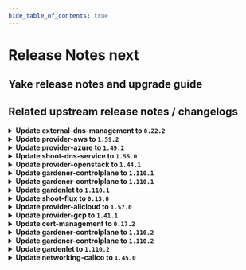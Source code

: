 ```yaml
---
hide_table_of_contents: true
---
```


# Release Notes next

## Yake release notes and upgrade guide

## Related upstream release notes / changelogs


<details>
<summary><b>Update external-dns-management to <code>0.22.2</code></b></summary>

# [gardener/external-dns-management]

## 🐛 Bug Fixes

- `[OPERATOR]` Deletion of source DNSEntries must wait for completed deletion of target entries. by @MartinWeindel [#407]
## 🏃 Others

- `[OPERATOR]` introduce `dns.gardener.cloud/target-hard-ignore` annotation by @MartinWeindel [#404]
- `[OPERATOR]` Use AWS SDK v2 for the `aws-route53` provider by @MartinWeindel [#400]
- `[OPERATOR]` Bumps golang from 1.23.3 to 1.23.4. by @dependabot[bot] [#401]
- `[OPERATOR]` Remove annotation `gardener.cloud/operation=reconcile` on reconciliation by @MartinWeindel [#406]

## Helm Charts
- dns-controller-manager: `europe-docker.pkg.dev/gardener-project/releases/charts/dns-controller-manager:v0.22.2`
## Docker Images
- dns-controller-manager: `europe-docker.pkg.dev/gardener-project/releases/dns-controller-manager:v0.22.2`


</details>

<details>
<summary><b>Update provider-aws to <code>1.59.2</code></b></summary>

# [gardener/gardener-extension-provider-aws]

## 🐛 Bug Fixes

- `[USER]` Fix the `NamespacedCloudProfile` status mutation. by @LucaBernstein [#1172]

## Helm Charts
- admission-aws-application: `europe-docker.pkg.dev/gardener-project/releases/charts/gardener/extensions/admission-aws-application:v1.59.2`
- admission-aws-runtime: `europe-docker.pkg.dev/gardener-project/releases/charts/gardener/extensions/admission-aws-runtime:v1.59.2`
- provider-aws: `europe-docker.pkg.dev/gardener-project/releases/charts/gardener/extensions/provider-aws:v1.59.2`
## Docker Images
- gardener-extension-admission-aws: `europe-docker.pkg.dev/gardener-project/releases/gardener/extensions/admission-aws:v1.59.2`
- gardener-extension-provider-aws: `europe-docker.pkg.dev/gardener-project/releases/gardener/extensions/provider-aws:v1.59.2`


</details>

<details>
<summary><b>Update provider-azure to <code>1.49.2</code></b></summary>

# [gardener/gardener-extension-provider-azure]

## 🐛 Bug Fixes

- `[USER]` Fix the `NamespacedCloudProfile` status mutation. by @LucaBernstein [#1041]

## Helm Charts
- admission-azure-application: `europe-docker.pkg.dev/gardener-project/releases/charts/gardener/extensions/admission-azure-application:v1.49.2`
- admission-azure-runtime: `europe-docker.pkg.dev/gardener-project/releases/charts/gardener/extensions/admission-azure-runtime:v1.49.2`
- provider-azure: `europe-docker.pkg.dev/gardener-project/releases/charts/gardener/extensions/provider-azure:v1.49.2`
## Docker Images
- gardener-extension-admission-azure: `europe-docker.pkg.dev/gardener-project/releases/gardener/extensions/admission-azure:v1.49.2`
- gardener-extension-provider-azure: `europe-docker.pkg.dev/gardener-project/releases/gardener/extensions/provider-azure:v1.49.2`


</details>

<details>
<summary><b>Update shoot-dns-service to <code>1.55.0</code></b></summary>

# [gardener/gardener-extension-shoot-dns-service]

## ⚠️ Breaking Changes

- `[OPERATOR]` The following extension chart values are changed:  
  - `.dnsControllerManager.vpa.minAllowed` -> `.dnsControllerManager.vpa.resourcePolicy.minAllowed`  
    
  Make sure to adapt your values to the breaking change when upgrading to this version of the extension. by @ialidzhikov [#409]
## 🐛 Bug Fixes

- `[OPERATOR]` Ensure record for DNSEntries are left untouched during migration. by @MartinWeindel [#408]
## 🏃 Others

- `[OPERATOR]` Bumps github.com/gardener/gardener from 1.108.0 to 1.109.0. by @dependabot[bot] [#403]
- `[OPERATOR]` Bumps github.com/gardener/gardener from 1.109.0 to 1.110.0. by @dependabot[bot] [#406]
- `[OPERATOR]` The extension Deployment does no longer specify memory limits. by @ialidzhikov [#409]
- `[OPERATOR]` Vertical scaling on CPU dropped in VPA resource by @MartinWeindel [#402]
# [gardener/external-dns-management]

## 🐛 Bug Fixes

- `[OPERATOR]` Deletion of source DNSEntries must wait for completed deletion of target entries. by @MartinWeindel [gardener/external-dns-management#407]
## 🏃 Others

- `[OPERATOR]` Use AWS SDK v2 for the `aws-route53` provider by @MartinWeindel [gardener/external-dns-management#400]
- `[OPERATOR]` Remove annotation `gardener.cloud/operation=reconcile` on reconciliation by @MartinWeindel [gardener/external-dns-management#406]
- `[OPERATOR]` Bumps golang from 1.23.3 to 1.23.4. by @dependabot[bot] [gardener/external-dns-management#401]
- `[OPERATOR]` introduce `dns.gardener.cloud/target-hard-ignore` annotation by @MartinWeindel [gardener/external-dns-management#404]

## Helm Charts
- admission-shoot-dns-service-application: `europe-docker.pkg.dev/gardener-project/releases/charts/gardener/extensions/admission-shoot-dns-service-application:v1.55.0`
- admission-shoot-dns-service-runtime: `europe-docker.pkg.dev/gardener-project/releases/charts/gardener/extensions/admission-shoot-dns-service-runtime:v1.55.0`
- shoot-dns-service: `europe-docker.pkg.dev/gardener-project/releases/charts/gardener/extensions/shoot-dns-service:v1.55.0`
## Docker Images
- gardener-extension-admission-shoot-dns-service: `europe-docker.pkg.dev/gardener-project/releases/gardener/extensions/admission-shoot-dns-service:v1.55.0`
- gardener-extension-shoot-dns-service: `europe-docker.pkg.dev/gardener-project/releases/gardener/extensions/shoot-dns-service:v1.55.0`


</details>

<details>
<summary><b>Update provider-openstack to <code>1.44.1</code></b></summary>

# [gardener/gardener-extension-provider-openstack]

## 🐛 Bug Fixes

- `[USER]` MCM update to v0.20.1: Increase VM status check timeout to 1200 seconds by @hebelsan [#939]

## Helm Charts
- admission-openstack-application: `europe-docker.pkg.dev/gardener-project/releases/charts/gardener/extensions/admission-openstack-application:v1.44.1`
- admission-openstack-runtime: `europe-docker.pkg.dev/gardener-project/releases/charts/gardener/extensions/admission-openstack-runtime:v1.44.1`
- provider-openstack: `europe-docker.pkg.dev/gardener-project/releases/charts/gardener/extensions/provider-openstack:v1.44.1`
## Docker Images
- gardener-extension-admission-openstack: `europe-docker.pkg.dev/gardener-project/releases/gardener/extensions/admission-openstack:v1.44.1`
- gardener-extension-provider-openstack: `europe-docker.pkg.dev/gardener-project/releases/gardener/extensions/provider-openstack:v1.44.1`


</details>

<details>
<summary><b>Update gardener-controlplane to <code>1.110.1</code></b></summary>

# [gardener/gardener]

## 🐛 Bug Fixes

- `[USER]` Fix initial scheduling of `Shoot` with `NamespacedCloudProfile` reference. by @LucaBernstein [#11076]

</details>

<details>
<summary><b>Update gardener-controlplane to <code>1.110.1</code></b></summary>

# [gardener/gardener]

## 🐛 Bug Fixes

- `[USER]` Fix initial scheduling of `Shoot` with `NamespacedCloudProfile` reference. by @LucaBernstein [#11076]

</details>

<details>
<summary><b>Update gardenlet to <code>1.110.1</code></b></summary>

# [gardener/gardener]

## 🐛 Bug Fixes

- `[USER]` Fix initial scheduling of `Shoot` with `NamespacedCloudProfile` reference. by @LucaBernstein [#11076]

</details>

<details>
<summary><b>Update shoot-flux to <code>0.13.0</code></b></summary>

## What's Changed
* 🤖 Update module github.com/onsi/gomega to v1.36.1 by @renovate in https://github.com/stackitcloud/gardener-extension-shoot-flux/pull/125
* Bump gardener to `v1.107` by @Duciwuci in https://github.com/stackitcloud/gardener-extension-shoot-flux/pull/127


**Full Changelog**: https://github.com/stackitcloud/gardener-extension-shoot-flux/compare/v0.12.0...v0.13.0

</details>

<details>
<summary><b>Update provider-alicloud to <code>1.57.0</code></b></summary>

# [gardener/gardener-extension-provider-alicloud]

## ⚠️ Breaking Changes

- `[OPERATOR]` The Helm charts for the `application` and `runtime` parts of the gardener-extension-admission-alicloud admission controller have been separated into standalone charts. These charts now assume a Garden setup with a virtual garden. Both charts must be deployed individually: the `runtime` chart on the Garden runtime cluster, and the `application` chart on the virtual garden. Additionally, the intermediate `global` level in the Helm values has been removed, so you may need to adjust your provided values accordingly. by @MartinWeindel [#746]
## ✨ New Features

- `[OPERATOR]` Adjustments for additional deployment of extension and admission controller on Garden runtime cluster by gardener-operator. by @MartinWeindel [#746]
## 🏃 Others

- `[OPERATOR]` Fixes Alicloud bastion instance CPU architecture not aligning with the image CPU architecture in certain conditions by @tedteng [#747]
- `[OPERATOR]` Remove the duplicate provider type check from the admission webhooks. by @LucaBernstein [#749]
- `[OPERATOR]` Bump gardener/gardener from v1.98.4 to v1.108.1. by @MartinWeindel [#746]

## Helm Charts
- admission-alicloud-application: `europe-docker.pkg.dev/gardener-project/releases/charts/gardener/extensions/admission-alicloud-application:v1.57.0`
- admission-alicloud-runtime: `europe-docker.pkg.dev/gardener-project/releases/charts/gardener/extensions/admission-alicloud-runtime:v1.57.0`
- provider-alicloud: `europe-docker.pkg.dev/gardener-project/releases/charts/gardener/extensions/provider-alicloud:v1.57.0`
## Docker Images
- gardener-extension-admission-alicloud: `europe-docker.pkg.dev/gardener-project/releases/gardener/extensions/admission-alicloud:v1.57.0`
- gardener-extension-provider-alicloud: `europe-docker.pkg.dev/gardener-project/releases/gardener/extensions/provider-alicloud:v1.57.0`


</details>

<details>
<summary><b>Update provider-gcp to <code>1.41.1</code></b></summary>

# [gardener/gardener-extension-provider-gcp]

## 🏃 Others

- `[OPERATOR]` Disable --allocate-node-cidrs in kube-controller-manager for kubernetes >= 1.31 as cloud-controller-manager takes over this responsibility. by @hebelsan [#937]

## Helm Charts
- admission-gcp-application: `europe-docker.pkg.dev/gardener-project/releases/charts/gardener/extensions/admission-gcp-application:v1.41.1`
- admission-gcp-runtime: `europe-docker.pkg.dev/gardener-project/releases/charts/gardener/extensions/admission-gcp-runtime:v1.41.1`
- provider-gcp: `europe-docker.pkg.dev/gardener-project/releases/charts/gardener/extensions/provider-gcp:v1.41.1`
## Docker Images
- gardener-extension-admission-gcp: `europe-docker.pkg.dev/gardener-project/releases/gardener/extensions/admission-gcp:v1.41.1`
- gardener-extension-provider-gcp: `europe-docker.pkg.dev/gardener-project/releases/gardener/extensions/provider-gcp:v1.41.1`


</details>

<details>
<summary><b>Update cert-management to <code>0.17.2</code></b></summary>

# [gardener/cert-management]

## 🏃 Others

- `[OPERATOR]` Support `DNSRecord.spec.class` by annotation `cert.gardener.cloud/dnsrecord-class` by @MartinWeindel [#384]
## 📖 Documentation

- `[DEVELOPER]` Document gaps between the community `cert-manager` and Gardener's `cert-management`. by @marc1404 [#379]

## Helm Charts
- cert-controller-manager: `europe-docker.pkg.dev/gardener-project/releases/charts/cert-controller-manager:v0.17.2`
## Docker Images
- cert-management: `europe-docker.pkg.dev/gardener-project/releases/cert-controller-manager:v0.17.2`


</details>

<details>
<summary><b>Update gardener-controlplane to <code>1.110.2</code></b></summary>

# [gardener/gardener]

## 🐛 Bug Fixes

- `[OPERATOR]` A permission issue was fixed that prevented the `VPAEvictionRequirements` controller to patch `VPA` resources in the garden runtime cluster, in case it is also registered as a seed. by @timuthy [#11143]
## 🏃 Others

- `[DEVELOPER]` The order of the predicates for extension controllers has been changed to ensure that class and types are checked first.   
  This avoids side effects by the passed predicates especially if the controller runs on the runtime cluster. by @oliver-goetz [#11133]

## Helm Charts
- controlplane: `europe-docker.pkg.dev/gardener-project/releases/charts/gardener/controlplane:v1.110.2`
- gardenlet: `europe-docker.pkg.dev/gardener-project/releases/charts/gardener/gardenlet:v1.110.2`
- operator: `europe-docker.pkg.dev/gardener-project/releases/charts/gardener/operator:v1.110.2`
- resource-manager: `europe-docker.pkg.dev/gardener-project/releases/charts/gardener/resource-manager:v1.110.2`
## Docker Images
- admission-controller: `europe-docker.pkg.dev/gardener-project/releases/gardener/admission-controller:v1.110.2`
- apiserver: `europe-docker.pkg.dev/gardener-project/releases/gardener/apiserver:v1.110.2`
- controller-manager: `europe-docker.pkg.dev/gardener-project/releases/gardener/controller-manager:v1.110.2`
- gardenlet: `europe-docker.pkg.dev/gardener-project/releases/gardener/gardenlet:v1.110.2`
- node-agent: `europe-docker.pkg.dev/gardener-project/releases/gardener/node-agent:v1.110.2`
- operator: `europe-docker.pkg.dev/gardener-project/releases/gardener/operator:v1.110.2`
- resource-manager: `europe-docker.pkg.dev/gardener-project/releases/gardener/resource-manager:v1.110.2`
- scheduler: `europe-docker.pkg.dev/gardener-project/releases/gardener/scheduler:v1.110.2`


</details>

<details>
<summary><b>Update gardener-controlplane to <code>1.110.2</code></b></summary>

# [gardener/gardener]

## 🐛 Bug Fixes

- `[OPERATOR]` A permission issue was fixed that prevented the `VPAEvictionRequirements` controller to patch `VPA` resources in the garden runtime cluster, in case it is also registered as a seed. by @timuthy [#11143]
## 🏃 Others

- `[DEVELOPER]` The order of the predicates for extension controllers has been changed to ensure that class and types are checked first.   
  This avoids side effects by the passed predicates especially if the controller runs on the runtime cluster. by @oliver-goetz [#11133]

## Helm Charts
- controlplane: `europe-docker.pkg.dev/gardener-project/releases/charts/gardener/controlplane:v1.110.2`
- gardenlet: `europe-docker.pkg.dev/gardener-project/releases/charts/gardener/gardenlet:v1.110.2`
- operator: `europe-docker.pkg.dev/gardener-project/releases/charts/gardener/operator:v1.110.2`
- resource-manager: `europe-docker.pkg.dev/gardener-project/releases/charts/gardener/resource-manager:v1.110.2`
## Docker Images
- admission-controller: `europe-docker.pkg.dev/gardener-project/releases/gardener/admission-controller:v1.110.2`
- apiserver: `europe-docker.pkg.dev/gardener-project/releases/gardener/apiserver:v1.110.2`
- controller-manager: `europe-docker.pkg.dev/gardener-project/releases/gardener/controller-manager:v1.110.2`
- gardenlet: `europe-docker.pkg.dev/gardener-project/releases/gardener/gardenlet:v1.110.2`
- node-agent: `europe-docker.pkg.dev/gardener-project/releases/gardener/node-agent:v1.110.2`
- operator: `europe-docker.pkg.dev/gardener-project/releases/gardener/operator:v1.110.2`
- resource-manager: `europe-docker.pkg.dev/gardener-project/releases/gardener/resource-manager:v1.110.2`
- scheduler: `europe-docker.pkg.dev/gardener-project/releases/gardener/scheduler:v1.110.2`


</details>

<details>
<summary><b>Update gardenlet to <code>1.110.2</code></b></summary>

# [gardener/gardener]

## 🐛 Bug Fixes

- `[OPERATOR]` A permission issue was fixed that prevented the `VPAEvictionRequirements` controller to patch `VPA` resources in the garden runtime cluster, in case it is also registered as a seed. by @timuthy [#11143]
## 🏃 Others

- `[DEVELOPER]` The order of the predicates for extension controllers has been changed to ensure that class and types are checked first.   
  This avoids side effects by the passed predicates especially if the controller runs on the runtime cluster. by @oliver-goetz [#11133]

## Helm Charts
- controlplane: `europe-docker.pkg.dev/gardener-project/releases/charts/gardener/controlplane:v1.110.2`
- gardenlet: `europe-docker.pkg.dev/gardener-project/releases/charts/gardener/gardenlet:v1.110.2`
- operator: `europe-docker.pkg.dev/gardener-project/releases/charts/gardener/operator:v1.110.2`
- resource-manager: `europe-docker.pkg.dev/gardener-project/releases/charts/gardener/resource-manager:v1.110.2`
## Docker Images
- admission-controller: `europe-docker.pkg.dev/gardener-project/releases/gardener/admission-controller:v1.110.2`
- apiserver: `europe-docker.pkg.dev/gardener-project/releases/gardener/apiserver:v1.110.2`
- controller-manager: `europe-docker.pkg.dev/gardener-project/releases/gardener/controller-manager:v1.110.2`
- gardenlet: `europe-docker.pkg.dev/gardener-project/releases/gardener/gardenlet:v1.110.2`
- node-agent: `europe-docker.pkg.dev/gardener-project/releases/gardener/node-agent:v1.110.2`
- operator: `europe-docker.pkg.dev/gardener-project/releases/gardener/operator:v1.110.2`
- resource-manager: `europe-docker.pkg.dev/gardener-project/releases/gardener/resource-manager:v1.110.2`
- scheduler: `europe-docker.pkg.dev/gardener-project/releases/gardener/scheduler:v1.110.2`


</details>

<details>
<summary><b>Update networking-calico to <code>1.45.0</code></b></summary>

# [gardener/gardener-extension-networking-calico]

## 🏃 Others

- `[OPERATOR]` Allow running without overlay configuration. by @axel7born [#546]
- `[OPERATOR]` Disable masquerading of IPv6 pod traffic which leaves the cluster. by @DockToFuture [#547]
- `[OPERATOR]` Support VXLAN as overlay. by @DockToFuture [#556]
- `[OPERATOR]` Update calico to `v3.29.1`. by @DockToFuture [#558]

## Helm Charts
- admission-calico-application: `europe-docker.pkg.dev/gardener-project/releases/charts/gardener/extensions/admission-calico-application:v1.45.0`
- admission-calico-runtime: `europe-docker.pkg.dev/gardener-project/releases/charts/gardener/extensions/admission-calico-runtime:v1.45.0`
- networking-calico: `europe-docker.pkg.dev/gardener-project/releases/charts/gardener/extensions/networking-calico:v1.45.0`
## Docker Images
- gardener-extension-admission-calico: `europe-docker.pkg.dev/gardener-project/releases/gardener/extensions/admission-calico:v1.45.0`
- gardener-extension-networking-calico: `europe-docker.pkg.dev/gardener-project/releases/gardener/extensions/networking-calico:v1.45.0`


</details>
